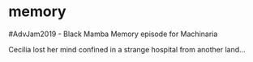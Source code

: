 # memory
#AdvJam2019 - Black Mamba Memory episode for Machinaria

Cecilia lost her mind confined in a strange hospital from another land...
